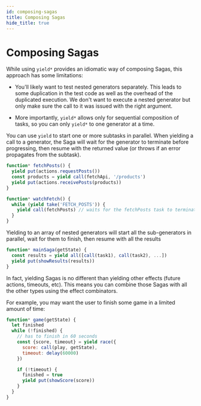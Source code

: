```yaml
---
id: composing-sagas
title: Composing Sagas
hide_title: true
---
```


# Composing Sagas

While using `yield*` provides an idiomatic way of composing Sagas, this approach has some limitations:

- You'll likely want to test nested generators separately. This leads to some duplication in the test code as well as the overhead of the duplicated execution. We don't want to execute a nested generator but only make sure the call to it was issued with the right argument.

- More importantly, `yield*` allows only for sequential composition of tasks, so you can only `yield*` to one generator at a time.

You can use `yield` to start one or more subtasks in parallel. When yielding a call to a generator, the Saga will wait for the generator to terminate before progressing, then resume with the returned value (or throws if an error propagates from the subtask).

```javascript
function* fetchPosts() {
  yield put(actions.requestPosts())
  const products = yield call(fetchApi, '/products')
  yield put(actions.receivePosts(products))
}

function* watchFetch() {
  while (yield take('FETCH_POSTS')) {
    yield call(fetchPosts) // waits for the fetchPosts task to terminate
  }
}
```

Yielding to an array of nested generators will start all the sub-generators in parallel, wait
for them to finish, then resume with all the results

```javascript
function* mainSaga(getState) {
  const results = yield all([call(task1), call(task2), ...])
  yield put(showResults(results))
}
```

In fact, yielding Sagas is no different than yielding other effects (future actions, timeouts, etc). This means you can combine those Sagas with all the other types using the effect combinators.

For example, you may want the user to finish some game in a limited amount of time:

```javascript
function* game(getState) {
  let finished
  while (!finished) {
    // has to finish in 60 seconds
    const {score, timeout} = yield race({
      score: call(play, getState),
      timeout: delay(60000)
    })

    if (!timeout) {
      finished = true
      yield put(showScore(score))
    }
  }
}
```

